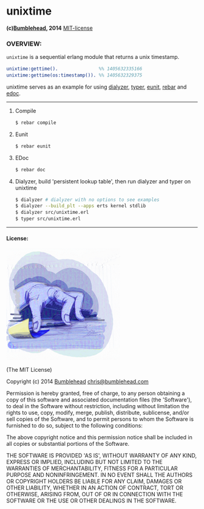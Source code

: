 unixtime
========
**(c)[Bumblehead][0], 2014** [MIT-license](#license)

### OVERVIEW:

`unixtime` is a sequential erlang module that returns a unix timestamp.

```erlang
unixtime:gettime().               %% 1405632335166
unixtime:gettime(os:timestamp()). %% 1405632329375
```

unixtime serves as an example for using [dialyzer][1], [typer][2], [eunit][3], [rebar][5] and [edoc][4].


[0]: http://www.bumblehead.com "bumblehead"
[1]: http://www.erlang.org/doc/man/dialyzer.html "dialyzer"
[2]: http://user.it.uu.se/~tobiasl/publications/typer.pdf "typer"
[3]: http://erlang.org/doc/apps/eunit/chapter.html "eunit"
[4]: http://www.erlang.org/doc/apps/edoc/chapter.html "edoc"
[5]: https://github.com/rebar/rebar "rebar"


---------------------------------------------------------

 1. Compile
 
    ```bash
    $ rebar compile
    ```
 2. Eunit
 
    ```bash
    $ rebar eunit
    ```
 3. EDoc
 
    ```bash
    $ rebar doc
    ```
 4. Dialyzer, build 'persistent lookup table', then run dialyzer and typer on unixtime
 
    ```bash
    $ dialyzer # dialyzer with no options to see examples
    $ dialyzer --build_plt --apps erts kernel stdlib
    $ dialyzer src/unixtime.erl
    $ typer src/unixtime.erl
    ```


---------------------------------------------------------
#### <a id="license">License:

![scrounge](https://github.com/iambumblehead/scroungejs/raw/master/img/hand.png) 

(The MIT License)

Copyright (c) 2014 [Bumblehead][0] <chris@bumblehead.com>

Permission is hereby granted, free of charge, to any person obtaining a copy of this software and associated documentation files (the 'Software'), to deal in the Software without restriction, including without limitation the rights to use, copy, modify, merge, publish, distribute, sublicense, and/or sell copies of the Software, and to permit persons to whom the Software is furnished to do so, subject to the following conditions:

The above copyright notice and this permission notice shall be included in all copies or substantial portions of the Software.

THE SOFTWARE IS PROVIDED 'AS IS', WITHOUT WARRANTY OF ANY KIND, EXPRESS OR IMPLIED, INCLUDING BUT NOT LIMITED TO THE WARRANTIES OF MERCHANTABILITY, FITNESS FOR A PARTICULAR PURPOSE AND NONINFRINGEMENT. IN NO EVENT SHALL THE AUTHORS OR COPYRIGHT HOLDERS BE LIABLE FOR ANY CLAIM, DAMAGES OR OTHER LIABILITY, WHETHER IN AN ACTION OF CONTRACT, TORT OR OTHERWISE, ARISING FROM, OUT OF OR IN CONNECTION WITH THE SOFTWARE OR THE USE OR OTHER DEALINGS IN THE SOFTWARE.
